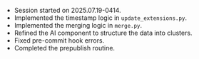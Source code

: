 - Session started on 2025.07.19-0414.
- Implemented the timestamp logic in `update_extensions.py`.
- Implemented the merging logic in `merge.py`.
- Refined the AI component to structure the data into clusters.
- Fixed pre-commit hook errors.
- Completed the prepublish routine.
